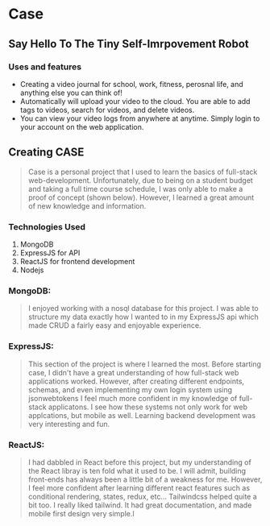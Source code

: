 # Case

## Say Hello To The Tiny Self-Imrpovement Robot

### Uses and features

- Creating a video journal for school, work, fitness, perosnal life, and anything else you can think of!
- Automatically will upload your video to the cloud. You are able to add tags to videos, search for videos, and delete videos.
- You can view your video logs from anywhere at anytime. Simply login to your account on the web application.

## Creating CASE

> Case is a personal project that I used to learn the basics of full-stack web-development. Unfortunately, due to being on a student budget and taking a full time course schedule, I was only able to make a proof of concept (shown below). However, I learned a great amount of new knowledge and information.

### Technologies Used

1. MongoDB
2. ExpressJS for API
3. ReactJS for frontend development
4. Nodejs

### MongoDB:

> I enjoyed working with a nosql database for this project. I was able to structure my data exactly how I wanted to in my ExpressJS api which made CRUD a fairly easy and enjoyable experience.

### ExpressJS:

> This section of the project is where I learned the most. Before starting case, I didn't have a great understanding of how full-stack web applications worked. However, after creating different endpoints, schemas, and even implementing my own login system using jsonwebtokens I feel much more confident in my knowledge of full-stack applicatons. I see how these systems not only work for web applcations, but mobile as well. Learning backend development was very interesting and fun.

### ReactJS:

> I had dabbled in React before this project, but my understanding of the React libray is ten fold what it used to be. I will admit, building front-ends has always been a little bit of a weakness for me. However, I feel more confident after learning different react features such as conditional rendering, states, redux, etc... Tailwindcss helped quite a bit too. I really liked tailwind. It had great documentation, and made mobile first design very simple.l
